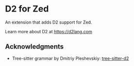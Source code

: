 # D2 for Zed

An extension that adds D2 support for Zed.

Learn more about D2 at <https://d2lang.com>

## Acknowledgments

- Tree-sitter grammar by Dmitriy Pleshevskiy: [tree-sitter-d2](https://git.pleshevski.ru/pleshevskiy/tree-sitter-d2)
